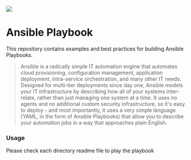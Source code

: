 ![](https://miro.medium.com/max/3600/1*xD5TMdgRQ8uRQlvSnZAZ0g.png)
# Ansible Playbook


This repository contains examples and best practices for building Ansible Playbooks.


> Ansible is a radically simple IT automation engine that automates cloud provisioning, configuration management, application deployment, intra-service orchestration, and many other IT needs.
>Designed for multi-tier deployments since day one, Ansible models your IT infrastructure by describing how all of your systems inter-relate, rather than just managing one system at a time.
>It uses no agents and no additional custom security infrastructure, so it's easy to deploy - and most importantly, it uses a very simple language (YAML, in the form of Ansible Playbooks) that allow you to describe your automation jobs in a way that approaches plain English.


### Usage

Please check each directory readme file to play the playbook
